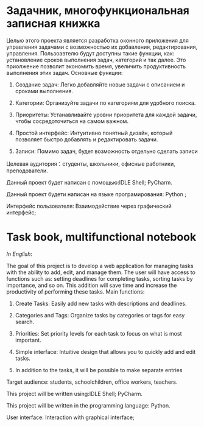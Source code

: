 # Задачник, многофункциональная записная книжка
Целью этого проекта является разработка оконного приложения для управления задачами с возможностью  их добавления, редактирования, управления. Пользоавтелю будут доступны такие функции, как: установление сроков выполнения задач, категорий  и так далее. Это приолжение позволит экономить время, увеличить продуктивность выполнения этих задач. 
Основные функции:

1. Создание задач: Легко добавляйте новые задачи с описанием и сроками выполнения.
   
2. Категории: Организуйте задачи по категориям  для удобного поиска.

3. Приоритеты: Устанавливайте уровни приоритета для каждой задачи, чтобы сосредоточиться на самом важном.

4. Простой интерфейс: Интуитивно понятный дизайн, который позволяет быстро добавлять и редактировать задачи.

5. Записи:  Помимо задач, будет возможность отдельно сделать записи


Целевая аудитория：студенты, школьники, офисные работники, преподователи.

Данный проект будет написан с помощью:IDLE Shell; PyCharm. 

Данный проект будети написан на языке програмирования: Python ;

Интерфейс пользователя: Взаимодействие через графический интерфейс;


# Task book, multifunctional notebook

*In English*:

The goal of this project is to develop a web application for managing tasks with the ability to add, edit, and manage them. The user will have access to functions such as: setting deadlines for completing tasks, sorting tasks by importance, and so on. This addition will save time and increase the productivity of performing these tasks. 
Main functions:

1. Create Tasks: Easily add new tasks with descriptions and deadlines.
 
2. Categories and Tags: Organize tasks by categories or tags for easy search.

3. Priorities: Set priority levels for each task to focus on what is most important.

4. Simple interface: Intuitive design that allows you to quickly add and edit tasks.

5. In addition to the tasks, it will be possible to make separate entries

Target audience: students, schoolchildren, office workers, teachers.

This project will be written using:IDLE Shell; PyCharm. 

This project will be written in the programming language: Python.

User interface: Interaction with graphical interface;

